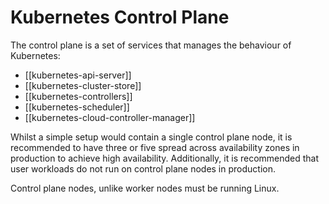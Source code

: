 # Kubernetes Control Plane

The control plane is a set of services that manages the behaviour of
Kubernetes:
- [[kubernetes-api-server]]
- [[kubernetes-cluster-store]]
- [[kubernetes-controllers]]
- [[kubernetes-scheduler]]
- [[kubernetes-cloud-controller-manager]]

Whilst a simple setup would contain a single control plane node, it is
recommended to have three or five spread across availability zones in
production to achieve high availability. Additionally, it is recommended
that user workloads do not run on control plane nodes in production.

Control plane nodes, unlike worker nodes must be running Linux.
